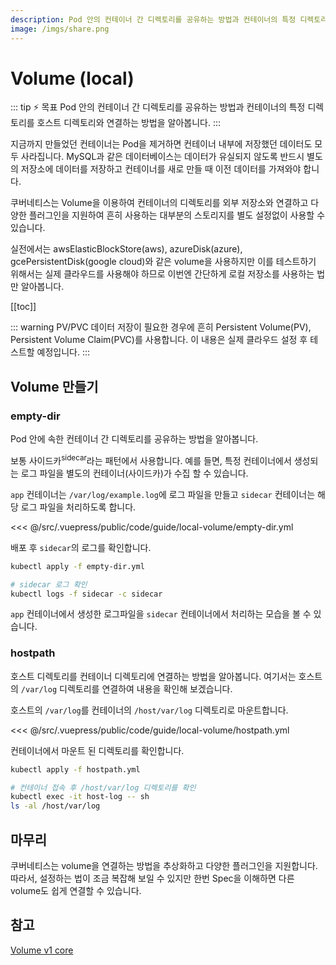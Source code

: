 ```yaml
---
description: Pod 안의 컨테이너 간 디렉토리를 공유하는 방법과 컨테이너의 특정 디렉토리를 호스트 디렉토리와 연결하는 방법을 알아봅니다.
image: /imgs/share.png
---
```


# Volume (local)

::: tip ⚡️ 목표
Pod 안의 컨테이너 간 디렉토리를 공유하는 방법과 컨테이너의 특정 디렉토리를 호스트 디렉토리와 연결하는 방법을 알아봅니다.
:::

지금까지 만들었던 컨테이너는 Pod을 제거하면 컨테이너 내부에 저장했던 데이터도 모두 사라집니다. MySQL과 같은 데이터베이스는 데이터가 유실되지 않도록 반드시 별도의 저장소에 데이터를 저장하고 컨테이너를 새로 만들 때 이전 데이터를 가져와야 합니다.

쿠버네티스는 Volume을 이용하여 컨테이너의 디렉토리를 외부 저장소와 연결하고 다양한 플러그인을 지원하여 흔히 사용하는 대부분의 스토리지를 별도 설정없이 사용할 수 있습니다.

실전에서는 awsElasticBlockStore(aws), azureDisk(azure), gcePersistentDisk(google cloud)와 같은 volume을 사용하지만 이를 테스트하기 위해서는 실제 클라우드를 사용해야 하므로 이번엔 간단하게 로컬 저장소를 사용하는 법만 알아봅니다.

[[toc]]

::: warning PV/PVC
데이터 저장이 필요한 경우에 흔히 Persistent Volume(PV), Persistent Volume Claim(PVC)를 사용합니다. 이 내용은 실제 클라우드 설정 후 테스트할 예정입니다.
:::

## Volume 만들기

### empty-dir

Pod 안에 속한 컨테이너 간 디렉토리를 공유하는 방법을 알아봅니다.

보통 사이드카<sup>sidecar</sup>라는 패턴에서 사용합니다. 예를 들면, 특정 컨테이너에서 생성되는 로그 파일을 별도의 컨테이너(사이드카)가 수집 할 수 있습니다.

<div style="text-align: center; width: 280px; max-width: 100%; margin: 0 auto">
  <custom-image src="/imgs/guide/volume/empty-dir.png" alt="empty-dir" />
</div>

`app` 컨테이너는 `/var/log/example.log`에 로그 파일을 만들고 `sidecar` 컨테이너는 해당 로그 파일을 처리하도록 합니다.

<<< @/src/.vuepress/public/code/guide/local-volume/empty-dir.yml
<code-link link="guide/local-volume/empty-dir.yml"/>

배포 후 `sidecar`의 로그를 확인합니다.

```sh
kubectl apply -f empty-dir.yml

# sidecar 로그 확인
kubectl logs -f sidecar -c sidecar
```

`app` 컨테이너에서 생성한 로그파일을 `sidecar` 컨테이너에서 처리하는 모습을 볼 수 있습니다.

### hostpath

호스트 디렉토리를 컨테이너 디렉토리에 연결하는 방법을 알아봅니다. 여기서는 호스트의 `/var/log` 디렉토리를 연결하여 내용을 확인해 보겠습니다.

<div style="text-align: center; width: 420px; max-width: 100%; margin: 0 auto">
  <custom-image src="/imgs/guide/volume/hostpath.png" alt="hostpath" />
</div>

호스트의 `/var/log`를 컨테이너의 `/host/var/log` 디렉토리로 마운트합니다.

<<< @/src/.vuepress/public/code/guide/local-volume/hostpath.yml
<code-link link="guide/local-volume/hostpath.yml"/>

컨테이너에서 마운트 된 디렉토리를 확인합니다.

```sh
kubectl apply -f hostpath.yml

# 컨테이너 접속 후 /host/var/log 디렉토리를 확인
kubectl exec -it host-log -- sh
ls -al /host/var/log
```

## 마무리

쿠버네티스는 volume을 연결하는 방법을 추상화하고 다양한 플러그인을 지원합니다. 따라서, 설정하는 법이 조금 복잡해 보일 수 있지만 한번 Spec을 이해하면 다른 volume도 쉽게 연결할 수 있습니다.

## 참고

[Volume v1 core](https://kubernetes.io/docs/reference/generated/kubernetes-api/v1.20/#volume-v1-core)
